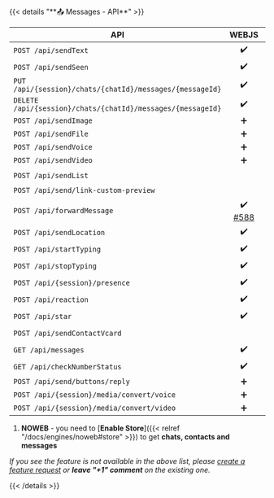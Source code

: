 <div></div>
{{< details "**📤 Messages - API**" >}}

| **API**                                                     |                            WEBJS                             | GOWS | NOWEB |
|-------------------------------------------------------------|:------------------------------------------------------------:|:----:|:-----:|
| `POST /api/sendText`                                        |                              ✔️                              |  ✔️  |  ✔️   |
| `POST /api/sendSeen`                                        |                              ✔️                              |  ✔️  |  ✔️   |
| `PUT /api/{session}/chats/{chatId}/messages/{messageId}`    |                              ✔️                              |  ✔️  |  ✔️   |
| `DELETE /api/{session}/chats/{chatId}/messages/{messageId}` |                              ✔️                              |  ✔️  |  ✔️   |
| `POST /api/sendImage`                                       |                              ➕                               | ➕ ️  |   ➕   |
| `POST /api/sendFile`                                        |                              ➕                               | ➕ ️  |   ➕   |
| `POST /api/sendVoice`                                       |                              ➕                               | ➕ ️  |   ➕   |
| `POST /api/sendVideo`                                       |                              ➕                               | ➕ ️  |   ➕   |
| `POST /api/sendList`                                        |                                                              |  ✔️  |  ✔️   |
| `POST /api/send/link-custom-preview`                        |                                                              | ➕ ️  |   ➕   |
| `POST /api/forwardMessage`                                  | ✔️<br>[#588](https://github.com/devlikeapro/waha/issues/588) |      |  ✔️   |
| `POST /api/sendLocation`                                    |                              ✔️                              |      |  ✔️   |
| `POST /api/startTyping`                                     |                              ✔️                              |  ✔️  |  ✔️   |
| `POST /api/stopTyping`                                      |                              ✔️                              |  ✔️  |  ✔️   |
| `POST /api/{session}/presence`                              |                              ✔️                              |  ✔️  |  ✔️   |
| `POST /api/reaction`                                        |                              ✔️                              |  ✔️  |  ✔️   |
| `POST /api/star`                                            |                              ✔️                              |      |  ✔️   |
| `POST /api/sendContactVcard`                                |                                                              |  ✔️  |  ✔️   |
| `GET /api/messages`                                         |                              ✔️                              |      |  ✔️¹  |
| `GET /api/checkNumberStatus`                                |                              ✔️                              |  ✔️  |  ✔️   |
| `POST /api/send/buttons/reply`                              |                              ➕                               |      |       |
| `POST /api/{session}/media/convert/voice`                   |                              ➕                               |  ➕   |   ➕   |
| `POST /api/{session}/media/convert/video`                   |                              ➕                               |  ➕   |   ➕   |

1. **NOWEB** - you need to [**Enable Store**]({{< relref "/docs/engines/noweb#store" >}}) to get **chats, contacts and messages**

_If you see the feature is not available in the above list, please [create a feature request](https://github.com/devlikeapro/waha/issues/new/choose) or **leave "+1" comment** on the existing one._

{{< /details >}}
